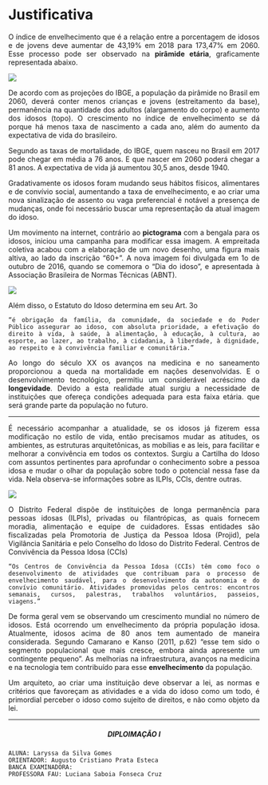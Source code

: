 # Justificativa


<div align="justify" class="body-text">

  <div class="body-img">
    <p>
      O índice de envelhecimento que é a relação entre a porcentagem de idosos e de jovens deve aumentar de 43,19% em 2018 para 173,47% em 2060. Esse processo pode ser observado na <b class="destaque">pirâmide etária</b>, graficamente representada abaixo.
    </p>
    <img src='assets/images/justificativa1.png'/>
  </div>

De acordo com as projeções do IBGE, a população da pirâmide no Brasil em 2060, deverá conter menos crianças e jovens (estreitamento da base), permanência na quantidade dos adultos (alargamento do corpo) e aumento dos idosos (topo). O crescimento no índice de envelhecimento se dá porque há menos taxa de nascimento a cada ano, além do aumento da expectativa de vida do brasileiro.

Segundo as taxas de mortalidade, do IBGE, quem nasceu no Brasil em 2017 pode chegar em média a 76 anos. E que nascer em 2060 poderá chegar a 81 anos. A expectativa de vida já aumentou 30,5 anos, desde 1940.

Gradativamente os idosos foram mudando seus hábitos físicos, alimentares e de convívio social, aumentando a taxa de envelhecimento, e ao criar uma nova sinalização de assento ou vaga preferencial é notável a presença de mudanças, onde foi necessário buscar uma representação da atual imagem do idoso.

  <div class="body-img">
    <p>
      Um movimento na internet, contrário ao <b class="destaque">pictograma</b> com a bengala para os idosos, iniciou uma campanha para modificar essa imagem. A empreitada coletiva acabou com a elaboração de um novo desenho, uma figura mais altiva, ao lado da inscrição “60+”. A nova imagem foi divulgada em 1o de outubro de 2016, quando se comemora o “Dia do idoso”, e apresentada à Associação Brasileira de Normas Técnicas (ABNT).
    </p>
    <img src='assets/images/justificativa2.png'/>
  </div>  

Além disso, o Estatuto do Idoso determina em seu Art. 3o

```“é obrigação da família, da comunidade, da sociedade e do Poder Público assegurar ao idoso, com absoluta prioridade, a efetivação do direito à vida, à saúde, à alimentação, à educação, à cultura, ao esporte, ao lazer, ao trabalho, à cidadania, à liberdade, à dignidade, ao respeito e à convivência familiar e comunitária.”```

Ao longo do século XX os avanços na medicina e no saneamento proporcionou a queda na mortalidade em nações desenvolvidas. E o desenvolvimento tecnológico, permitiu um considerável acréscimo da <b class="destaque">longevidade</b>. Devido a esta realidade atual surgiu a necessidade de instituições que ofereça condições adequada para esta faixa etária. que será grande parte da população no futuro.

----

É necessário acompanhar a atualidade, se os idosos já fizerem essa modificação no estilo de vida, então precisamos mudar as atitudes, os ambientes, as estruturas arquitetônicas, as mobílias e as leis, para facilitar e melhorar a convivência em todos os contextos. Surgiu a Cartilha do Idoso com assuntos pertinentes para aprofundar o conhecimento sobre a pessoa idosa e mudar o olhar da população sobre todo o potencial nessa fase da vida. Nela observa-se informações sobre as ILPIs, CCIs, dentre outras.

<img src='assets/images/justificativa3.png'/>

O Distrito Federal dispõe de instituições de longa permanência para pessoas idosas (ILPIs), privadas ou filantrópicas, as quais fornecem moradia, alimentação e equipe de cuidadores. Essas entidades são fiscalizadas pela Promotoria de Justiça da Pessoa Idosa (Projid), pela Vigilância Sanitária e pelo Conselho do Idoso do Distrito Federal. Centros de Convivência da Pessoa Idosa (CCIs)

```“Os Centros de Convivência da Pessoa Idosa (CCIs) têm como foco o desenvolvimento de atividades que contribuam para o processo de envelhecimento saudável, para o desenvolvimento da autonomia e do convívio comunitário. Atividades promovidas pelos centros: encontros semanais, cursos, palestras, trabalhos voluntários, passeios, viagens.”```

De forma geral vem se observando um crescimento mundial no número de idosos. Está ocorrendo um envelhecimento da própria população idosa. Atualmente, idosos acima de 80 anos tem aumentado de maneira considerada. Segundo Camarano e Kanso (2011, p.62) “esse tem sido o segmento populacional que mais cresce, embora ainda apresente um contingente pequeno”. As melhorias na infraestrutura, avanços na medicina e na tecnologia tem contribuído para esse <b class="destaque">envelhecimento</b> da população.

Um arquiteto, ao criar uma instituição deve observar a lei, as normas e critérios que favoreçam as atividades e a vida do idoso como um todo, é primordial perceber o idoso como sujeito de direitos, e não como objeto da lei.

----

##### <center> DIPLOIMAÇÃO I

  <div class="body-bottom">

    ALUNA: Laryssa da Silva Gomes
    ORIENTADOR: Augusto Cristiano Prata Esteca
    BANCA EXAMINADORA:
    PROFESSORA FAU: Luciana Saboia Fonseca Cruz

  </div>

</div>
